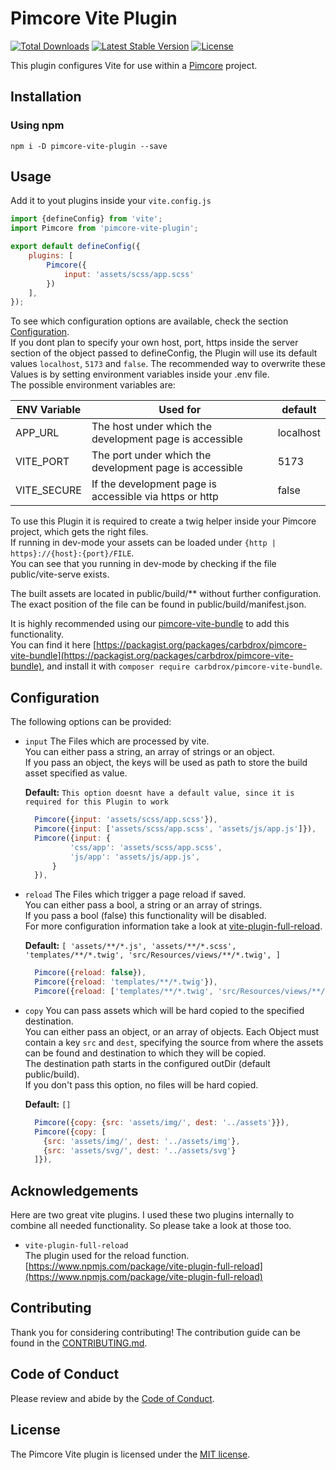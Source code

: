 # Pimcore Vite Plugin

<a href="https://www.npmjs.com/package/pimcore-vite-plugin"><img src="https://img.shields.io/npm/dt/pimcore-vite-plugin" alt="Total Downloads"></a>
<a href="https://www.npmjs.com/package/pimcore-vite-plugin"><img src="https://img.shields.io/npm/v/pimcore-vite-plugin" alt="Latest Stable Version"></a>
<a href="https://www.npmjs.com/package/pimcore-vite-plugin"><img src="https://img.shields.io/npm/l/pimcore-vite-plugin" alt="License"></a>

This plugin configures Vite for use within a [Pimcore](https://github.com/pimcore/pimcore) project.

## Installation

### Using npm

```
npm i -D pimcore-vite-plugin --save
```

## Usage

Add it to yout plugins inside your `vite.config.js`

```js
import {defineConfig} from 'vite';
import Pimcore from 'pimcore-vite-plugin';

export default defineConfig({
    plugins: [
        Pimcore({
            input: 'assets/scss/app.scss'
        })
    ],
});
```

To see which configuration options are available, check the section [Configuration](#configuration).  
If you dont plan to specify your own host, port, https inside the server section of the object passed to defineConfig,
the Plugin will use its default values `localhost`, `5173` and `false`.
The recommended way to overwrite these Values is by setting environment variables inside your .env file.  
The possible environment variables are:

| ENV Variable | Used for                                                | default   |
|--------------|---------------------------------------------------------|-----------|
| APP_URL      | The host under which the development page is accessible | localhost |
| VITE_PORT    | The port under which the development page is accessible | 5173      |
| VITE_SECURE  | If the development page is accessible via https or http | false     |

To use this Plugin it is required to create a twig helper inside your Pimcore project, which gets the right files.  
If running in dev-mode your assets can be loaded under `{http | https}://{host}:{port}/FILE`.  
You can see that you running in dev-mode by checking if the file public/vite-serve exists.

The built assets are located in public/build/** without further configuration. The exact position of the file can be
found in public/build/manifest.json.

It is highly recommended using our [pimcore-vite-bundle](https://packagist.org/packages/carbdrox/pimcore-vite-bundle) 
to add this functionality.  
You can find it here [https://packagist.org/packages/carbdrox/pimcore-vite-bundle](https://packagist.org/packages/carbdrox/pimcore-vite-bundle), 
and install it with `composer require carbdrox/pimcore-vite-bundle`.

## Configuration

The following options can be provided:

- `input`
  The Files which are processed by vite.   
  You can either pass a string, an array of strings or an object.  
  If you pass an object, the keys will be used as path to store the build asset specified as value.

  __Default:__ `This option doesnt have a default value, since it is required for this Plugin to work`

  ``` js
    Pimcore({input: 'assets/scss/app.scss'}),
    Pimcore({input: ['assets/scss/app.scss', 'assets/js/app.js']}),
    Pimcore({input: {
            'css/app': 'assets/scss/app.scss',
            'js/app': 'assets/js/app.js',
        }
    }),
  ``` 

- `reload`
  The Files which trigger a page reload if saved.   
  You can either pass a bool, a string or an array of strings.  
  If you pass a bool (false) this functionality will be disabled.  
  For more configuration information take a look
  at [vite-plugin-full-reload](https://www.npmjs.com/package/vite-plugin-full-reload).

  __Default:__ `[
  'assets/**/*.js',
  'assets/**/*.scss',
  'templates/**/*.twig',
  'src/Resources/views/**/*.twig',
  ]`

  ``` js
    Pimcore({reload: false}),
    Pimcore({reload: 'templates/**/*.twig'}),
    Pimcore({reload: ['templates/**/*.twig', 'src/Resources/views/**/*.twig']}),
  ``` 

- `copy`
  You can pass assets which will be hard copied to the specified destination.  
  You can either pass an object, or an array of objects. Each Object must contain a key `src` and `dest`, specifying
  the source from where the assets can be found and destination to which they will be copied.  
  The destination path starts in the configured outDir (default public/build).  
  If you don't pass this option, no files will be hard copied.

  __Default:__ `[]`

  ``` js
    Pimcore({copy: {src: 'assets/img/', dest: '../assets'}}),
    Pimcore({copy: [
      {src: 'assets/img/', dest: '../assets/img'},
      {src: 'assets/svg/', dest: '../assets/svg'}
    ]}),
  ``` 

## Acknowledgements

Here are two great vite plugins.
I used these two plugins internally to combine all needed functionality.
So please take a look at those too.

- `vite-plugin-full-reload`  
  The plugin used for the reload function.   
  [https://www.npmjs.com/package/vite-plugin-full-reload](https://www.npmjs.com/package/vite-plugin-full-reload)


## Contributing

Thank you for considering contributing! The contribution guide can be found in the [CONTRIBUTING.md](CONTRIBUTING.md).

## Code of Conduct

Please review and abide by the [Code of Conduct](CODE_OF_CONDUCT.md).

## License

The Pimcore Vite plugin is licensed under the [MIT license](LICENSE.md).
